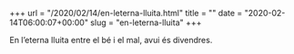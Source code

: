 +++
url = "/2020/02/14/en-leterna-lluita.html"
title = ""
date = "2020-02-14T06:00:07+00:00"
slug = "en-leterna-lluita"
+++

En l’eterna lluita entre el bé i el mal, avui és divendres.
